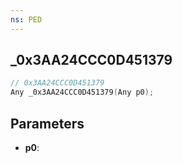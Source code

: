 ```yaml
---
ns: PED
---
```

## _0x3AA24CCC0D451379

```c
// 0x3AA24CCC0D451379
Any _0x3AA24CCC0D451379(Any p0);
```

## Parameters
* **p0**:
